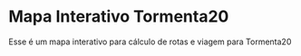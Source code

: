 # Mapa Interativo Tormenta20
 Esse é um mapa interativo para cálculo de rotas e viagem para Tormenta20
